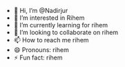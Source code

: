 - 👋 Hi, I’m @Nadirjur
- 👀 I’m interested in Rihem
- 🌱 I’m currently learning for rihem
- 💞️ I’m looking to collaborate on rihem
- 📫 How to reach me rihem
- 😄 Pronouns: rihem
- ⚡ Fun fact: rihem

<!---
Nadirjur/Nadirjur is a ✨ special ✨ repository because its `README.md` (this file) appears on your GitHub profile.
You can click the Preview link to take a look at your changes.
--->
